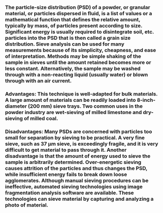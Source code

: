### The particle-size distribution (PSD) of a powder, or granular material, or particles dispersed in fluid, is a list of values or a mathematical function that defines the relative amount, typically by mass, of particles present according to size. Significant energy is usually required to disintegrate soil, etc. particles into the PSD that is then called a grain size distribution. Sieve analysis can be used for many measurements because of its simplicity, cheapness, and ease of interpretation. Methods may be simple shaking of the sample in sieves until the amount retained becomes more or less constant. Alternatively, the sample may be washed through with a non-reacting liquid (usually water) or blown through with an air current.
### Advantages: This technique is well-adapted for bulk materials. A large amount of materials can be readily loaded into 8-inch-diameter (200 mm) sieve trays. Two common uses in the powder industry are wet-sieving of milled limestone and dry-sieving of milled coal.
### Disadvantages: Many PSDs are concerned with particles too small for separation by sieving to be practical. A very fine sieve, such as 37 μm sieve, is exceedingly fragile, and it is very difficult to get material to pass through it. Another disadvantage is that the amount of energy used to sieve the sample is arbitrarily determined. Over-energetic sieving causes attrition of the particles and thus changes the PSD, while insufficient energy fails to break down loose agglomerates. Although manual sieving procedures can be ineffective, automated sieving technologies using image fragmentation analysis software are available. These technologies can sieve material by capturing and analyzing a photo of material.
